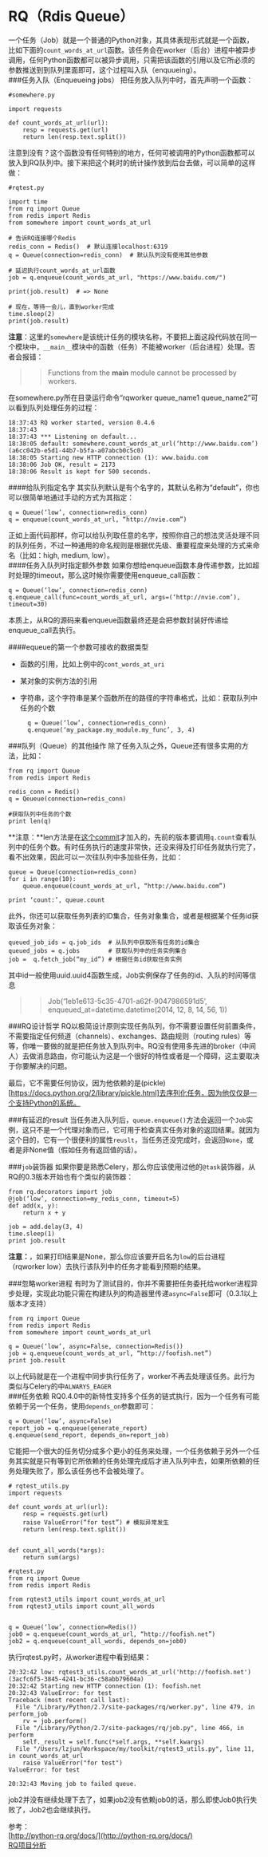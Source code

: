 RQ（Rdis Queue）
=============
一个任务（Job）就是一个普通的Python对象，其具体表现形式就是一个函数，比如下面的`count_words_at_url`函数。该任务会在worker（后台）进程中被异步调用，任何Python函数都可以被异步调用，只需把该函数的引用以及它所必须的参数推送到到队列里面即可，这个过程叫入队（enquueing）。  
###任务入队（Enqueueing jobs）
把任务放入队列中时，首先声明一个函数：  
    
    #somewhere.py

    import requests

    def count_words_at_url(url):
        resp = requests.get(url)
        return len(resp.text.split())

注意到没有？这个函数没有任何特别的地方，任何可被调用的Python函数都可以放入到RQ队列中。接下来把这个耗时的统计操作放到后台去做，可以简单的这样做：  
    
    #rqtest.py
    
    import time
    from rq import Queue
    from redis import Redis
    from somewhere import count_words_at_url
    
    # 告诉RQ连接哪个Redis
    redis_conn = Redis()  # 默认连接localhost:6319
    q = Queue(connection=redis_conn)  # 默认队列没有使用其他参数
    
    # 延迟执行count_words_at_url函数
    job = q.enqueue(count_words_at_url, "https://www.baidu.com/")
    
    print(job.result)  # => None
    
    # 现在，等待一会儿，直到worker完成
    time.sleep(2)
    print(job.result)


**注意**：这里的`somewhere`是该统计任务的模块名称，不要把上面这段代码放在同一个模块中，`__main__`模块中的函数（任务）不能被worker（后台进程）处理。否者会报错：  
>>Functions from the __main__ module cannot be processed by workers.

在somewhere.py所在目录运行命令“rqworker queue_name1 queue_name2”可以看到队列处理任务的过程：  
    
    18:37:43 RQ worker started, version 0.4.6
    18:37:43
    18:37:43 *** Listening on default...
    18:38:05 default: somewhere.count_words_at_url(‘http://www.baidu.com’) (a6cc042b-e5d1-44b7-b5fa-a07abcb0c5c0)
    18:38:05 Starting new HTTP connection (1): www.baidu.com
    18:38:06 Job OK, result = 2173
    18:38:06 Result is kept for 500 seconds.

####给队列指定名字
其实队列默认是有个名字的，其默认名称为“default”，你也可以很简单地通过手动的方式为其指定：  
    
    q = Queue(‘low’, connection=redis_conn)
    q = enqueue(count_words_at_url, “http://nvie.com”)
正如上面代码那样，你可以给队列取任意的名字，按照你自己的想法灵活处理不同的队列任务，不过一种通用的命名规则是根据优先级、重要程度来处理的方式来命名（比如：high, medium, low）。  
####任务入队列时指定额外参数
如果你想给enqueue函数本身传递参数，比如超时处理的timeout，那么这时候你需要使用enqueue_call函数：  

    q = Queue(‘low’, connection=redis_conn)
    q.enqueue_call(func=count_words_at_url, args=(‘http://nvie.com’), timeout=30)
本质上，从RQ的源码来看enqueue函数最终还是会把参数封装好传递给enqueue_call去执行。

####equeue的第一个参数可接收的数据类型
* 函数的引用，比如上例中的`cont_words_at_uri`
* 某对象的实例方法的引用
* 字符串，这个字符串是某个函数所在的路径的字符串格式，比如：获取队列中任务的个数  

        q = Queue(‘low’, connection=redis_conn)
        q.enqueue(‘my_package.my_module.my_func’, 3, 4)

###队列（Queue）的其他操作
除了任务入队之外，Queue还有很多实用的方法，比如：  
    
    from rq import Queue
    from redis import Redis

    redis_conn = Redis()
    q = Qeueue(connection=redis_conn)

    #获取队列中任务的个数
    print len(q)
**注意：**len方法是在[这个commit](https://github.com/nvie/rq/commit/c1dc30eae30aefe9ab501012a3cd9c5e2aac0c58)才加入的，先前的版本要调用`q.count`查看队列中的任务个数。有时任务执行的速度非常快，还没来得及打印任务就执行完了，看不出效果，因此可以一次往队列中多加些任务，比如：  
    
    queue = Queue(connection=redis_conn)
    for i in range(10):
        queue.enqueue(count_words_at_url, “http://www.baidu.com”)

    print ‘count:’, queue.count
此外，你还可以获取任务列表的ID集合，任务对象集合，或者是根据某个任务id获取该任务对象：  
    
    queued_job_ids = q.job_ids  # 从队列中获取所有任务的id集合
    queued_jobs = q.jobs        # 获取队列中的任务实例集合
    job =  q.fetch_job(“my_id”) # 根据任务id获取任务实例
其中id一般使用uuid.uuid4函数生成，Job实例保存了任务的id、入队的时间等信息   
>>Job(‘1eb1e613-5c35-4701-a62f-9047986591d5’, enqueued_at=datetime.datetime(2014, 12, 8, 14, 56, 1))

###RQ设计哲学
RQ以极简设计原则实现任务队列，你不需要设置任何前置条件，不需要指定任何频道（channels）、exchanges、路由规则（routing rules）等等，你唯一要做的就是把任务放入到队列中。RQ没有使用多先进的broker（中间人）去做消息路由，你可能认为这是一个很好的特性或者是一个障碍，这主要取决于你要解决的问题。  

最后，它不需要任何协议，因为他依赖的是(pickle)[https://docs.python.org/2/library/pickle.html]去序列化任务，因为他仅仅是一个支持Python的系统。  

###有延迟的result
当任务进入队列后，`queue.enqueue()`方法会返回一个`Job`实例，这只不是一个代理对象而已，它可用于检查真实任务对象的返回结果。就因为这个目的，它有一个很便利的属性`reuslt`，当任务还没完成时，会返回`None`，或者是非None值（假如任务有返回值的话）。  

###`job`装饰器
如果你要是熟悉Celery，那么你应该使用过他的`@task`装饰器，从RQ的0.3版本开始也有个类似的装饰器：  
    
    from rq.decorators import job
    @job(‘low’, connection=my_redis_conn, timeout=5)
    def add(x, y):
        return x + y

    job = add.delay(3, 4)
    time.sleep(1)
    print job.result

**注意：**，如果打印结果是None，那么你应该要开启名为`low`的后台进程（rqworker low）去执行该队列中的任务才能看到预期的结果。  

###忽略worker进程
有时为了测试目的，你并不需要把任务委托给worker进程异步处理，实现此功能只需在构建队列的构造器里传递`async=False`即可（0.3.1以上版本才支持）  
    
    from rq import Queue
    from redis import Redis
    from somewhere import count_words_at_url

    q = Queue(‘low’, async=False, connection=Redis())
    job = q.enqueue(count_words_at_url, “http://foofish.net”)
    print job.result
以上代码就是在一个进程中同步执行任务了，worker不再去处理该任务。此行为类似与Celery的中`ALWARYS_EAGER`  
###任务依赖
RQ0.4.0中的新特性支持多个任务的链式执行，因为一个任务有可能依赖于另一个任务，使用`depends_on`参数即可：  
    
    q = Queue(‘low’, async=False)
    report_job = q.enqueue(generate_report)
    q.enqueue(send_report, depends_on=report_job)
它能把一个很大的任务切分成多个更小的任务来处理，一个任务依赖于另外一个任务其实就是只有等到它所依赖的任务处理完成后才进入队列中去，如果所依赖的任务处理失败了，那么该任务也不会被处理了。  

    # rqtest_utils.py
    import requests
    
    def count_words_at_url(url):
        resp = requests.get(url)
        raise ValueError(“for test”) # 模拟异常发生
        return len(resp.text.split())
    
    
    def count_all_words(*args):
        return sum(args)

    #rqtest.py
    from rq import Queue
    from redis import Redis
    
    from rqtest3_utils import count_words_at_url
    from rqtest3_utils import count_all_words
    
    
    q = Queue(‘low’, connection=Redis())
    job0 = q.enqueue(count_words_at_url, “http://foofish.net”)
    job2 = q.enqueue(count_all_words, depends_on=job0)
    
执行rqtest.py时，从worker进程中看到结果：  

    20:32:42 low: rqtest3_utils.count_words_at_url('http://foofish.net') (3acfc6f5-3845-4241-bc36-c58abb79604a)
    20:32:42 Starting new HTTP connection (1): foofish.net
    20:32:43 ValueError: for test
    Traceback (most recent call last):
      File "/Library/Python/2.7/site-packages/rq/worker.py", line 479, in perform_job
        rv = job.perform()
      File "/Library/Python/2.7/site-packages/rq/job.py", line 466, in perform
        self._result = self.func(*self.args, **self.kwargs)
      File "/Users/lzjun/Workspace/my/toolkit/rqtest3_utils.py", line 11, in count_words_at_url
        raise ValueError("for test")
    ValueError: for test
    
    20:32:43 Moving job to failed queue.
job2并没有继续处理下去了，如果job2没有依赖job0的话，那么即使Job0执行失败了，Job2也会继续执行。  

参考：    
[http://python-rq.org/docs/](http://python-rq.org/docs/)  
[RQ项目分析](https://github.com/redisbook/book/blob/master/usage/rq_project/rq_project_analysis.md)









